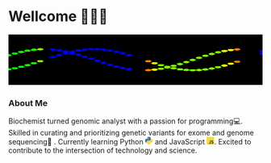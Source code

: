 

# Wellcome 🙋🏻‍♂️ 

<img src="https://github.com/N1K0101/N1K0101/blob/main/assets/sincos.gif" alt="image for molecules of dna" width="900" height="100">

### About Me

Biochemist turned genomic analyst with a passion for programming💻.
Skilled in curating and prioritizing genetic variants for exome and genome sequencing🧬 . Currently learning Python <img src="https://github.com/N1K0101/N1K0101/blob/main/assets/python.png" width="15" height="15"> and JavaScript <img src="https://github.com/N1K0101/N1K0101/blob/main/assets/javascript.png" width="15" height="15">. Excited to contribute to the intersection of technology and science. 



